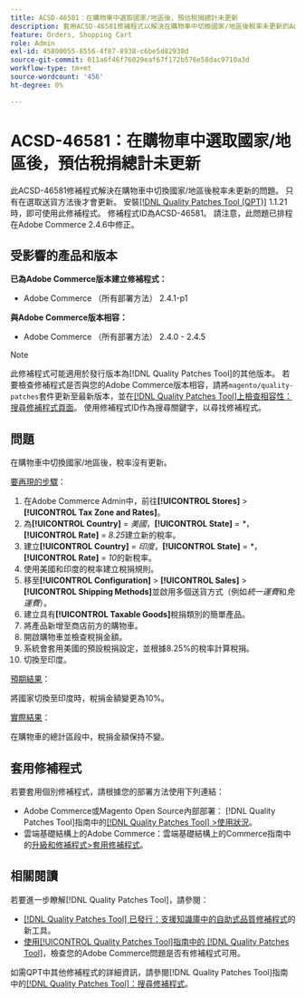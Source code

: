 ```yaml
---
title: ACSD-46581：在購物車中選取國家/地區後，預估稅捐總計未更新
description: 套用ACSD-46581修補程式以解決在購物車中切換國家/地區後稅率未更新的Adobe Commerce問題。
feature: Orders, Shopping Cart
role: Admin
exl-id: 45800055-8556-4f87-8938-c6be5d82938d
source-git-commit: 011a6f46f76029eaf67f172b576e58dac9710a3d
workflow-type: tm+mt
source-wordcount: '456'
ht-degree: 0%

---
```


# ACSD-46581：在購物車中選取國家/地區後，預估稅捐總計未更新

此ACSD-46581修補程式解決在購物車中切換國家/地區後稅率未更新的問題。 只有在選取送貨方法後才會更新。 安裝[[!DNL Quality Patches Tool (QPT)]](https://experienceleague.adobe.com/en/docs/commerce-operations/tools/quality-patches-tool/quality-patches-tool-to-self-serve-quality-patches) 1.1.21時，即可使用此修補程式。 修補程式ID為ACSD-46581。 請注意，此問題已排程在Adobe Commerce 2.4.6中修正。

## 受影響的產品和版本

**已為Adobe Commerce版本建立修補程式：**
* Adobe Commerce （所有部署方法） 2.4.1-p1

**與Adobe Commerce版本相容：**
* Adobe Commerce （所有部署方法） 2.4.0 - 2.4.5

>[!NOTE]
>
>此修補程式可能適用於發行版本為[!DNL Quality Patches Tool]的其他版本。 若要檢查修補程式是否與您的Adobe Commerce版本相容，請將`magento/quality-patches`套件更新至最新版本，並在[[!DNL Quality Patches Tool]上檢查相容性：搜尋修補程式頁面](https://experienceleague.adobe.com/tools/commerce-quality-patches/index.html)。 使用修補程式ID作為搜尋關鍵字，以尋找修補程式。

## 問題

在購物車中切換國家/地區後，稅率沒有更新。

<u>要再現的步驟</u>：

1. 在Adobe Commerce Admin中，前往&#x200B;**[!UICONTROL Stores]** > **[!UICONTROL Tax Zone and Rates]**。
1. 為&#x200B;**[!UICONTROL Country]** = _美國_，**[!UICONTROL State]** = _*_，**[!UICONTROL Rate]** = _8.25_&#x200B;建立新的稅率。
1. 建立&#x200B;**[!UICONTROL Country]** = _印度_，**[!UICONTROL State]** = _*_，**[!UICONTROL Rate]** = _10_&#x200B;的新稅率。
1. 使用美國和印度的稅率建立稅捐規則。
1. 移至&#x200B;**[!UICONTROL Configuration]** > **[!UICONTROL Sales]** > **[!UICONTROL Shipping Methods]**&#x200B;並啟用多個送貨方式（例如&#x200B;_統一運費_&#x200B;和&#x200B;_免運費_）。
1. 建立具有&#x200B;**[!UICONTROL Taxable Goods]**&#x200B;稅捐類別的簡單產品。
1. 將產品新增至商店前方的購物車。
1. 開啟購物車並檢查稅捐金額。
1. 系統會套用美國的預設稅捐設定，並根據8.25%的稅率計算稅捐。
1. 切換至印度。

<u>預期結果</u>：

將國家切換至印度時，稅捐金額變更為10%。

<u>實際結果</u>：

在購物車的總計區段中，稅捐金額保持不變。

## 套用修補程式

若要套用個別修補程式，請根據您的部署方法使用下列連結：

* Adobe Commerce或Magento Open Source內部部署： [!DNL Quality Patches Tool]指南中的[[!DNL Quality Patches Tool] >使用狀況](/help/tools/quality-patches-tool/usage.md)。
* 雲端基礎結構上的Adobe Commerce：雲端基礎結構上的Commerce指南中的[升級和修補程式>套用修補程式](https://experienceleague.adobe.com/docs/commerce-cloud-service/user-guide/develop/upgrade/apply-patches.html)。

## 相關閱讀

若要進一步瞭解[!DNL Quality Patches Tool]，請參閱：

* [[!DNL Quality Patches Tool] 已發行：支援知識庫中的自助式品質修補程式](https://experienceleague.adobe.com/en/docs/commerce-operations/tools/quality-patches-tool/quality-patches-tool-to-self-serve-quality-patches)的新工具。
* [使用[!UICONTROL Quality Patches Tool]指南中的 [!DNL Quality Patches Tool]](/help/tools/quality-patches-tool/patches-available-in-qpt/check-patch-for-magento-issue-with-magento-quality-patches.md)，檢查您的Adobe Commerce問題是否有修補程式可用。


如需QPT中其他修補程式的詳細資訊，請參閱[!DNL Quality Patches Tool]指南中的[[!DNL Quality Patches Tool]：搜尋修補程式](https://experienceleague.adobe.com/tools/commerce-quality-patches/index.html)。

